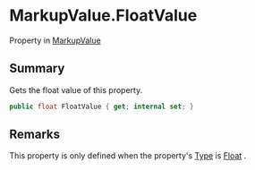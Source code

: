# MarkupValue.FloatValue

Property in [MarkupValue](/api/csharp/yarn.markup.markupvalue.md)

## Summary

Gets the float value of this property.

```csharp
public float FloatValue { get; internal set; }
```

## Remarks


This property is only defined when the property's  <a href="yarn.markup.markupvalue.type.md">Type</a>  is  <a href="yarn.markup.markupvaluetype.float.md">Float</a> .


